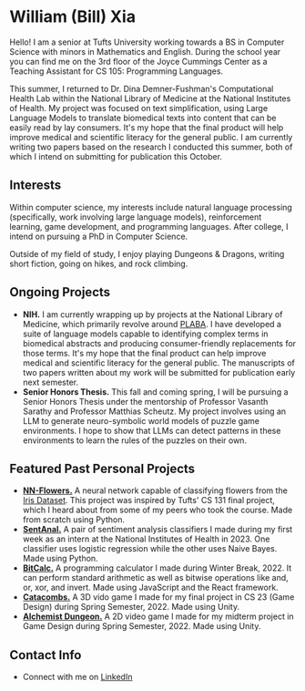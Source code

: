 # William (Bill) Xia
Hello! I am a senior at Tufts University working towards a BS in Computer Science with minors in Mathematics and English. During the school year you can find me on the 3rd floor of the Joyce Cummings Center as a Teaching Assistant for CS 105: Programming Languages.

This summer, I returned to Dr. Dina Demner-Fushman's Computational Health Lab within the National Library of Medicine at the National Institutes of Health. My project was focused on text simplification, using Large Language Models to translate biomedical texts into content that can be easily read by lay consumers. It's my hope that the final product will help improve medical and scientific literacy for the general public. I am currently writing two papers based on the research I conducted this summer, both of which I intend on submitting for publication this October.

## Interests
Within computer science, my interests include natural language processing (specifically, work involving large language models), reinforcement learning, game development, and programming languages. After college, I intend on pursuing a PhD in Computer Science.

Outside of my field of study, I enjoy playing Dungeons & Dragons, writing short fiction, going on hikes, and rock climbing.

## Ongoing Projects
- **NIH.** I am currently wrapping up by projects at the National Library of Medicine, which primarily revolve around [PLABA](https://bionlp.nlm.nih.gov/plaba2024/). I have developed a suite of language models capable to identifying complex terms in biomedical abstracts and producing consumer-friendly replacements for those terms. It's my hope that the final product can help improve medical and scientific literacy for the general public. The manuscripts of two papers written about my work will be submitted for publication early next semester.
- **Senior Honors Thesis.** This fall and coming spring, I will be pursuing a Senior Honors Thesis under the mentorship of Professor Vasanth Sarathy and Professor Matthias Scheutz. My project involves using an LLM to generate neuro-symbolic world models of puzzle game environments. I hope to show that LLMs can detect patterns in these environments to learn the rules of the puzzles on their own.

## Featured Past Personal Projects
- [**NN-Flowers.**](https://github.com/onionLad/NN-flowers) A neural network capable of classifying flowers from the [Iris Dataset](https://en.wikipedia.org/wiki/Iris_flower_data_set). This project was inspired by Tufts' CS 131 final project, which I heard about from some of my peers who took the course. Made from scratch using Python.
- [**SentAnal.**](https://github.com/onionLad/SentimentAnalyzer) A pair of sentiment analysis classifiers I made during my first week as an intern at the National Institutes of Health in 2023. One classifier uses logistic regression while the other uses Naive Bayes. Made using Python.
- [**BitCalc.**](https://github.com/onionLad/BitCalc) A programming calculator I made during Winter Break, 2022. It can perform standard arithmetic as well as bitwise operations like and, or, xor, and invert. Made using JavaScript and the React framework.
- [**Catacombs.**](https://team-catacombs.itch.io/catacombs) A 3D vido game I made for my final project in CS 23 (Game Design) during Spring Semester, 2022. Made using Unity.
- [**Alchemist Dungeon.**](https://alko08.itch.io/alchemists-dungeon) A 2D video game I made for my midterm project in Game Design during Spring Semester, 2022. Made using Unity.

## Contact Info
- Connect with me on <a href="https://www.linkedin.com/in/william-xia-ab40b2218/">LinkedIn</a>
